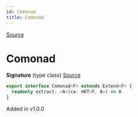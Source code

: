```yaml
---
id: Comonad
title: Comonad
---
```


[Source](https://github.com/gcanti/fp-ts/blob/master/src/Comonad.ts)

# Comonad

**Signature** (type class) [Source](https://github.com/gcanti/fp-ts/blob/master/src/Comonad.ts#L8-L10)

```ts
export interface Comonad<F> extends Extend<F> {
  readonly extract: <A>(ca: HKT<F, A>) => A
}
```

Added in v1.0.0
